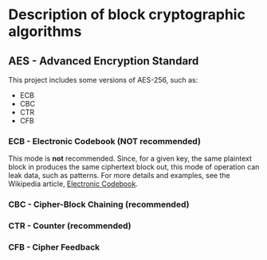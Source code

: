 # Description of block cryptographic algorithms

## AES - Advanced Encryption Standard

This project includes some versions of AES-256, such as:

- ECB
- CBC
- CTR
- CFB

### ECB - Electronic Codebook (NOT recommended)

This mode is **not** recommended. Since, for a given key, the same plaintext block in produces the same ciphertext block out, this mode of operation can leak data, such as patterns. For more details and examples, see the Wikipedia article, [Electronic Codebook](http://en.wikipedia.org/wiki/Block_cipher_mode_of_operation#Electronic_Codebook_.28ECB.29).

### CBC - Cipher-Block Chaining (recommended)

### CTR - Counter (recommended)

### CFB - Cipher Feedback
